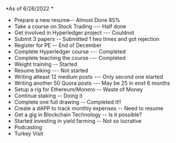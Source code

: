 *As of 6/26/2022
* 
*   Prepare a new resume-- Almost Done 85%
* Take a course on Stock Trading --- Half done
* Get involved in Hyperledger project --- Couldnot
* Submit 3 papers -- Submitted 1 two times and got rejection
* Register for PE -- End of December
* Complete Hyperledger course --- Completed
* Complete teaching the course --- Completed
* Weight training -- Started
* Resume biking --- Not started
* Writing atleast 12 medium posts --- Only second one started
* Writing another 50 Quora posts --- May be 25 in enxt 6 months
* Setup a rig for Ethereum/Monero -- Waste of Money
* Continue staking -- Doing it
* Complete one full drawing -- Completed it!!
* Create a dAPP to track monthly expenses -- Need to resume
* Get a gig in Blockchain Technology -- Is it possible?
* Started investing in yield farming -- Not so lucrative
* Podcasting
* Turkey Visit
